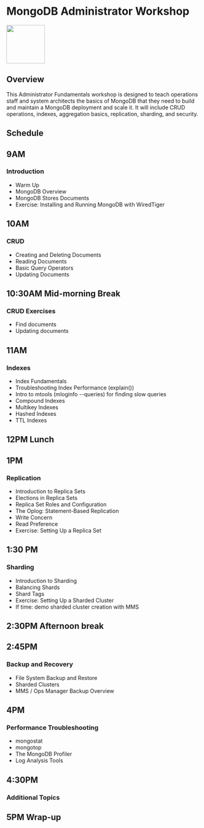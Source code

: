 # MongoDB Administrator Workshop

<img src="img/mongodb-university-logo.png" class="floatright single" style="width: 100px">

## Overview

This Administrator Fundamentals workshop is designed to teach operations staff and system architects the basics of MongoDB that they need to build and maintain a MongoDB deployment and scale it. It will include CRUD operations, indexes, aggregation basics, replication, sharding, and security.

## Schedule

## 9AM

### Introduction

* Warm Up
* MongoDB Overview
* MongoDB Stores Documents
* Exercise: Installing and Running MongoDB with WiredTiger

## 10AM

### CRUD

* Creating and Deleting Documents
* Reading Documents
* Basic Query Operators
* Updating Documents

## 10:30AM Mid-morning Break

### CRUD Exercises

* Find documents
* Updating documents

## 11AM 

### Indexes

* Index Fundamentals
* Troubleshooting Index Performance (explain())
* Intro to mtools (mloginfo --queries) for finding slow queries
* Compound Indexes
* Multikey Indexes
* Hashed Indexes
* TTL Indexes

## 12PM Lunch

## 1PM

### Replication

* Introduction to Replica Sets
* Elections in Replica Sets
* Replica Set Roles and Configuration
* The Oplog: Statement-Based Replication
* Write Concern
* Read Preference
* Exercise: Setting Up a Replica Set

## 1:30 PM

### Sharding

* Introduction to Sharding
* Balancing Shards
* Shard Tags
* Exercise: Setting Up a Sharded Cluster
* If time: demo sharded cluster creation with MMS

## 2:30PM Afternoon break

## 2:45PM 

### Backup and Recovery

* File System Backup and Restore
* Sharded Clusters
* MMS / Ops Manager Backup Overview

## 4PM 

### Performance Troubleshooting

* mongostat
* mongotop
* The MongoDB Profiler
* Log Analysis Tools

## 4:30PM 

### Additional Topics

## 5PM Wrap-up

<style>#resources_table{display:none;}</style>